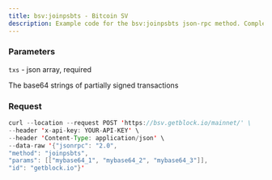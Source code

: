 ```yaml
---
title: bsv:joinpsbts - Bitcoin SV
description: Example code for the bsv:joinpsbts json-rpc method. Сomplete guide on how to use bsv:joinpsbts json-rpc in GetBlock.io Web3 documentation.
---
```


### Parameters


`txs` - json array, required

The base64 strings of partially signed transactions

### Request

``` java
curl --location --request POST 'https://bsv.getblock.io/mainnet/' \
--header 'x-api-key: YOUR-API-KEY' \ 
--header 'Content-Type: application/json' \ 
--data-raw '{"jsonrpc": "2.0",
"method": "joinpsbts",
"params": [["mybase64_1", "mybase64_2", "mybase64_3"]],
"id": "getblock.io"}'
```

